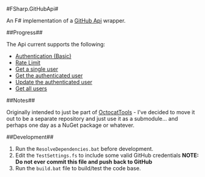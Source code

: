 #FSharp.GitHubApi#

An F# implementation of a [GitHub Api](http://developer.github.com/) wrapper.

##Progress##

The Api current supports the following:

* [Authentication (Basic)](http://developer.github.com/v3/#authentication)
* [Rate Limit](http://developer.github.com/v3/#rate-limiting)
* [Get a single user](http://developer.github.com/v3/users/#get-a-single-user)
* [Get the authenticated user](http://developer.github.com/v3/users/#get-the-authenticated-user)
* [Update the authenticated user](http://developer.github.com/v3/users/#update-the-authenticated-user)
* [Get all users](http://developer.github.com/v3/users/#get-all-users)

##Notes##

Originally intended to just be part of [OctocatTools](http://github.com/saxonmatt/OctocatTools/) - I've decided to move it out to be a separate repository and just use it as a submodule... and perhaps one day as a NuGet package or whatever.

##Development##

1. Run the `ResolveDependencies.bat` before development.
2. Edit the `TestSettings.fs` to include some valid GitHub credentials **NOTE: Do not ever commit this file and push back to GitHub**
3. Run the `build.bat` file to build/test the code base.
